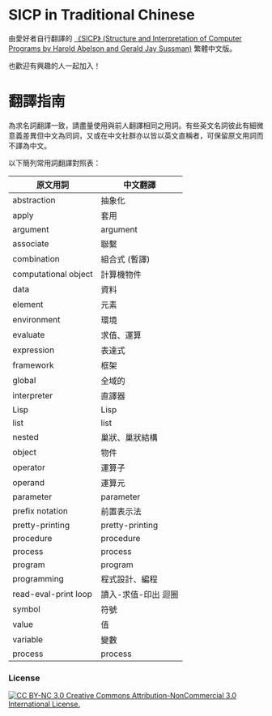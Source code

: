 # SICP in Traditional Chinese
由愛好者自行翻譯的 [《SICP》 (Structure and Interpretation of Computer Programs by Harold Abelson and Gerald Jay  Sussman)](http://mitpress.mit.edu/sicp/) 繁體中文版。

也歡迎有興趣的人一起加入！

# 翻譯指南 #

為求名詞翻譯一致，請盡量使用與前人翻譯相同之用詞。有些英文名詞彼此有細微意義差異但中文為同詞，又或在中文社群亦以皆以英文直稱者，可保留原文用詞而不譯為中文。

以下簡列常用詞翻譯對照表：

原文用詞     | 中文翻譯
------------|--------
abstraction | 抽象化
apply       | 套用
argument    | argument
associate   | 聯繫
combination | 組合式 (暫譯)
computational object | 計算機物件
data        | 資料
element     | 元素
environment | 環境
evaluate    | 求值、運算
expression  | 表達式
framework   | 框架
global      | 全域的
interpreter | 直譯器
Lisp        | Lisp
list        | list
nested      | 巢狀、巢狀結構
object      | 物件
operator    | 運算子
operand     | 運算元
parameter   | parameter
prefix notation | 前置表示法
pretty-printing | pretty-printing
procedure   | procedure
process     | process
program     | program
programming | 程式設計、編程
read-eval-print loop | 讀入-求值-印出 迴圈
symbol      | 符號
value       | 值
variable    | 變數
process     | process


### License ###
[![CC BY-NC 3.0](http://i.creativecommons.org/l/by-nc/3.0/88x31.png) Creative Commons Attribution-NonCommercial 3.0 International License.](http://creativecommons.org/licenses/by-nc/3.0)
